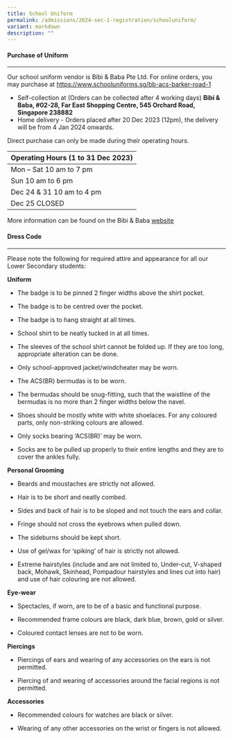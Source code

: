 ```yaml
---
title: School Uniform
permalink: /admissions/2024-sec-1-registration/schooluniform/
variant: markdown
description: ""
---
```

#### **Purchase of Uniform** ####
----------------------------------------------------------------------------------------------------------
Our school uniform vendor is Bibi & Baba Pte Ltd. 
For online orders, you may purchase at https://www.schooluniforms.sg/bb-acs-barker-road-1

*  Self-collection at (Orders can be collected after 4 working days) 
**Bibi & Baba, #02-28, Far East Shopping Centre, 545 Orchard Road, Singapore 238882**
*  Home delivery - Orders placed after 20 Dec 2023 (12pm), the delivery will be from 4 Jan 2024 onwards.

Direct purchase can only be made during their operating hours.

| Operating Hours (1 to 31 Dec 2023) |
| ----- |
| Mon – Sat	10 am to 7 pm |
| Sun	10 am to 6 pm |
| Dec 24 & 31	10 am to 4 pm |
| Dec 25	CLOSED |

More information can be found on the Bibi & Baba [website](https://www.schooluniforms.sg/)

#### **Dress Code** ####


----------------

Please note the following for required attire and appearance for all our Lower Secondary students:

**Uniform**

*   The badge is to be pinned 2 finger widths above the shirt pocket.
    
*   The badge is to be centred over the pocket.
    
*   The badge is to hang straight at all times.
    
*   School shirt to be neatly tucked in at all times.
    
*   The sleeves of the school shirt cannot be folded up. If they are too long, appropriate alteration can be done.
    
*   Only school-approved jacket/windcheater may be worn.
    
*   The ACS(BR) bermudas is to be worn.
    
*   The bermudas should be snug-fitting, such that the waistline of the bermudas is no more than 2 finger widths below the navel.
    
*   Shoes should be mostly white with white shoelaces. For any coloured parts, only non-striking colours are allowed.
    
*   Only socks bearing ‘ACS(BR)’ may be worn.
    
*   Socks are to be pulled up properly to their entire lengths and they are to cover the ankles fully.
    

  

**Personal Grooming**

*   Beards and moustaches are strictly not allowed.
    
*   Hair is to be short and neatly combed.
    
*   Sides and back of hair is to be sloped and not touch the ears and collar.
    
*   Fringe should not cross the eyebrows when pulled down.
    
*   The sideburns should be kept short.
    
*   Use of gel/wax for ‘spiking’ of hair is strictly not allowed.
    
*   Extreme hairstyles (include and are not limited to, Under-cut, V-shaped back, Mohawk, Skinhead, Pompadour hairstyles and lines cut into hair) and use of hair colouring are not allowed.
    

  

**Eye-wear**

*   Spectacles, if worn, are to be of a basic and functional purpose.
    
*   Recommended frame colours are black, dark blue, brown, gold or silver.
    
*   Coloured contact lenses are not to be worn.
    

  

**Piercings**

*   Piercings of ears and wearing of any accessories on the ears is not permitted.
    
*   Piercing of and wearing of accessories around the facial regions is not permitted.
    

  

**Accessories**

*   Recommended colours for watches are black or silver.
    
*   Wearing of any other accessories on the wrist or fingers is not allowed.